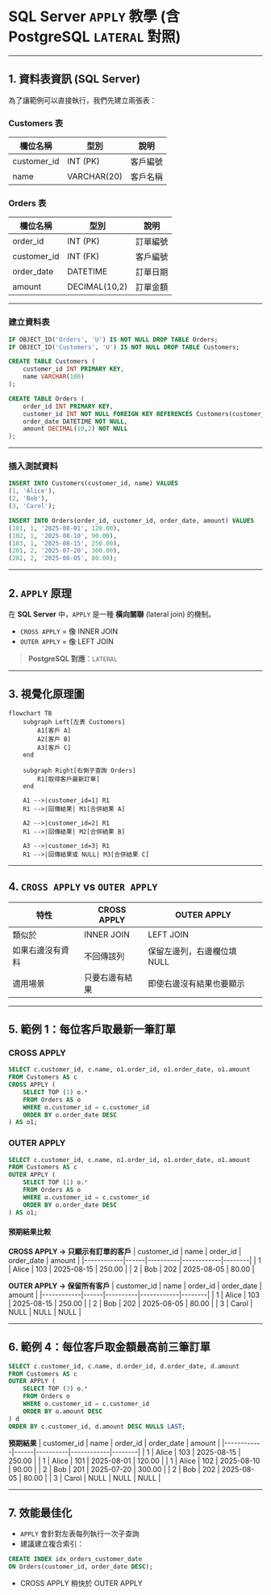 
# SQL Server `APPLY` 教學 (含 PostgreSQL `LATERAL` 對照)

---

## 1. 資料表資訊 (SQL Server)

為了讓範例可以直接執行，我們先建立兩張表：

### **Customers 表**
| 欄位名稱       | 型別          | 說明 |
|---------------|---------------|----------------|
| customer_id   | INT (PK)      | 客戶編號 |
| name          | VARCHAR(20)  | 客戶名稱 |

### **Orders 表**
| 欄位名稱       | 型別          | 說明 |
|---------------|---------------|----------------|
| order_id      | INT (PK)      | 訂單編號 |
| customer_id   | INT (FK)      | 客戶編號 |
| order_date    | DATETIME      | 訂單日期 |
| amount        | DECIMAL(10,2) | 訂單金額 |

---

### **建立資料表**
```sql
IF OBJECT_ID('Orders', 'U') IS NOT NULL DROP TABLE Orders;
IF OBJECT_ID('Customers', 'U') IS NOT NULL DROP TABLE Customers;

CREATE TABLE Customers (
    customer_id INT PRIMARY KEY,
    name VARCHAR(100)
);

CREATE TABLE Orders (
    order_id INT PRIMARY KEY,
    customer_id INT NOT NULL FOREIGN KEY REFERENCES Customers(customer_id),
    order_date DATETIME NOT NULL,
    amount DECIMAL(10,2) NOT NULL
);
```

---

### **插入測試資料**
```sql
INSERT INTO Customers(customer_id, name) VALUES
(1, 'Alice'),
(2, 'Bob'),
(3, 'Carol');

INSERT INTO Orders(order_id, customer_id, order_date, amount) VALUES
(101, 1, '2025-08-01', 120.00),
(102, 1, '2025-08-10', 90.00),
(103, 1, '2025-08-15', 250.00),
(201, 2, '2025-07-20', 300.00),
(202, 2, '2025-08-05', 80.00);
```

---

## 2. `APPLY` 原理

在 **SQL Server** 中，`APPLY` 是一種 **橫向關聯** (lateral join) 的機制。
- `CROSS APPLY` = 像 INNER JOIN
- `OUTER APPLY` = 像 LEFT JOIN

> **PostgreSQL 對應**：`LATERAL`

---

## 3. 視覺化原理圖

```mermaid
flowchart TB
    subgraph Left[左表 Customers]
        A1[客戶 A]
        A2[客戶 B]
        A3[客戶 C]
    end

    subgraph Right[右側子查詢 Orders]
        R1[取得客戶最新訂單]
    end

    A1 -->|customer_id=1| R1
    R1 -->|回傳結果| M1[合併結果 A]

    A2 -->|customer_id=2| R1
    R1 -->|回傳結果| M2[合併結果 B]

    A3 -->|customer_id=3| R1
    R1 -->|回傳結果或 NULL| M3[合併結果 C]
```

---

## 4. `CROSS APPLY` vs `OUTER APPLY`

| 特性 | CROSS APPLY | OUTER APPLY |
|------|-----------|-------------|
| 類似於 | INNER JOIN | LEFT JOIN |
| 如果右邊沒有資料 | 不回傳該列 | 保留左邊列，右邊欄位填 NULL |
| 適用場景 | 只要右邊有結果 | 即使右邊沒有結果也要顯示 |

---

## 5. 範例 1：每位客戶取最新一筆訂單

### CROSS APPLY
```sql
SELECT c.customer_id, c.name, o1.order_id, o1.order_date, o1.amount
FROM Customers AS c
CROSS APPLY (
    SELECT TOP (1) o.*
    FROM Orders AS o
    WHERE o.customer_id = c.customer_id
    ORDER BY o.order_date DESC
) AS o1;
```

### OUTER APPLY
```sql
SELECT c.customer_id, c.name, o1.order_id, o1.order_date, o1.amount
FROM Customers AS c
OUTER APPLY (
    SELECT TOP (1) o.*
    FROM Orders AS o
    WHERE o.customer_id = c.customer_id
    ORDER BY o.order_date DESC
) AS o1;
```

#### **預期結果比較**

**CROSS APPLY → 只顯示有訂單的客戶**
| customer_id | name | order_id | order_date | amount |
|------------|------|----------|------------|--------|
| 1 | Alice | 103 | 2025-08-15 | 250.00 |
| 2 | Bob   | 202 | 2025-08-05 | 80.00 |

**OUTER APPLY → 保留所有客戶**
| customer_id | name | order_id | order_date | amount |
|------------|------|----------|------------|--------|
| 1 | Alice | 103 | 2025-08-15 | 250.00 |
| 2 | Bob   | 202 | 2025-08-05 | 80.00 |
| 3 | Carol | NULL | NULL | NULL |

---

## 6. 範例 4：每位客戶取金額最高前三筆訂單

```sql
SELECT c.customer_id, c.name, d.order_id, d.order_date, d.amount
FROM Customers AS c
OUTER APPLY (
    SELECT TOP (3) o.*
    FROM Orders o
    WHERE o.customer_id = c.customer_id
    ORDER BY o.amount DESC
) d
ORDER BY c.customer_id, d.amount DESC NULLS LAST;
```

**預期結果**
| customer_id | name | order_id | order_date | amount |
|------------|------|----------|------------|--------|
| 1 | Alice | 103 | 2025-08-15 | 250.00 |
| 1 | Alice | 101 | 2025-08-01 | 120.00 |
| 1 | Alice | 102 | 2025-08-10 | 90.00 |
| 2 | Bob   | 201 | 2025-07-20 | 300.00 |
| 2 | Bob   | 202 | 2025-08-05 | 80.00 |
| 3 | Carol | NULL | NULL | NULL |

---

## 7. 效能最佳化

- `APPLY` 會針對左表每列執行一次子查詢
- 建議建立複合索引：
```sql
CREATE INDEX idx_orders_customer_date
ON Orders(customer_id, order_date DESC);
```
- CROSS APPLY 稍快於 OUTER APPLY

